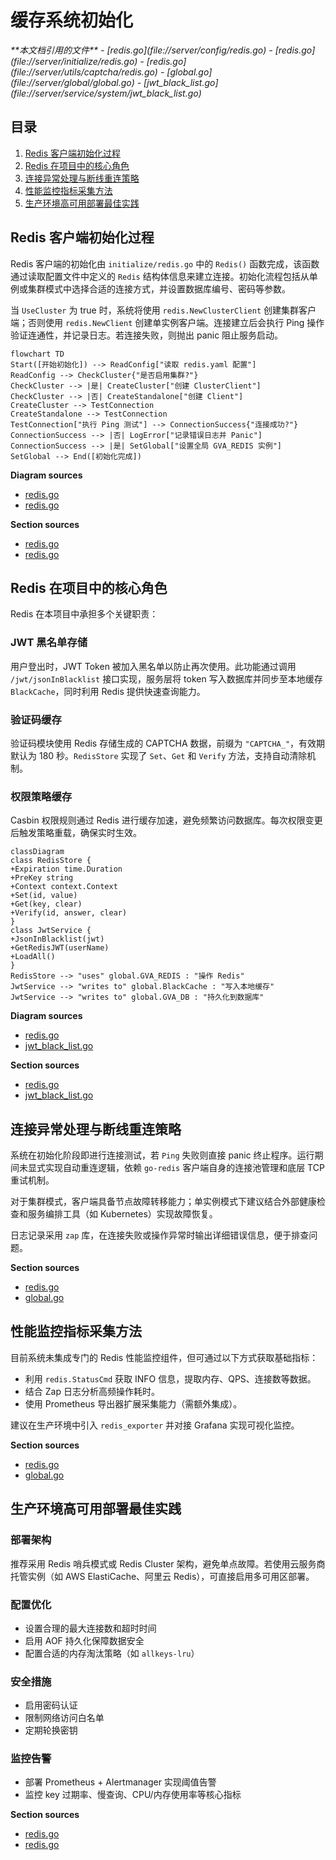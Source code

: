 # 缓存系统初始化

<cite>
**本文档引用的文件**
- [redis.go](file://server/config/redis.go)
- [redis.go](file://server/initialize/redis.go)
- [redis.go](file://server/utils/captcha/redis.go)
- [global.go](file://server/global/global.go)
- [jwt_black_list.go](file://server/service/system/jwt_black_list.go)
</cite>

## 目录
1. [Redis 客户端初始化过程](#redis-客户端初始化过程)
2. [Redis 在项目中的核心角色](#redis-在项目中的核心角色)
3. [连接异常处理与断线重连策略](#连接异常处理与断线重连策略)
4. [性能监控指标采集方法](#性能监控指标采集方法)
5. [生产环境高可用部署最佳实践](#生产环境高可用部署最佳实践)

## Redis 客户端初始化过程

Redis 客户端的初始化由 `initialize/redis.go` 中的 `Redis()` 函数完成，该函数通过读取配置文件中定义的 `Redis` 结构体信息来建立连接。初始化流程包括从单例或集群模式中选择合适的连接方式，并设置数据库编号、密码等参数。

当 `UseCluster` 为 true 时，系统将使用 `redis.NewClusterClient` 创建集群客户端；否则使用 `redis.NewClient` 创建单实例客户端。连接建立后会执行 Ping 操作验证连通性，并记录日志。若连接失败，则抛出 panic 阻止服务启动。

```mermaid
flowchart TD
Start([开始初始化]) --> ReadConfig["读取 redis.yaml 配置"]
ReadConfig --> CheckCluster{"是否启用集群?"}
CheckCluster --> |是| CreateCluster["创建 ClusterClient"]
CheckCluster --> |否| CreateStandalone["创建 Client"]
CreateCluster --> TestConnection
CreateStandalone --> TestConnection
TestConnection["执行 Ping 测试"] --> ConnectionSuccess{"连接成功?"}
ConnectionSuccess --> |否| LogError["记录错误日志并 Panic"]
ConnectionSuccess --> |是| SetGlobal["设置全局 GVA_REDIS 实例"]
SetGlobal --> End([初始化完成])
```

**Diagram sources**
- [redis.go](file://server/initialize/redis.go#L12-L36)
- [redis.go](file://server/config/redis.go#L2-L9)

**Section sources**
- [redis.go](file://server/initialize/redis.go#L38-L44)
- [redis.go](file://server/config/redis.go#L2-L9)

## Redis 在项目中的核心角色

Redis 在本项目中承担多个关键职责：

### JWT 黑名单存储
用户登出时，JWT Token 被加入黑名单以防止再次使用。此功能通过调用 `/jwt/jsonInBlacklist` 接口实现，服务层将 token 写入数据库并同步至本地缓存 `BlackCache`，同时利用 Redis 提供快速查询能力。

### 验证码缓存
验证码模块使用 Redis 存储生成的 CAPTCHA 数据，前缀为 `"CAPTCHA_"`，有效期默认为 180 秒。`RedisStore` 实现了 `Set`、`Get` 和 `Verify` 方法，支持自动清除机制。

### 权限策略缓存
Casbin 权限规则通过 Redis 进行缓存加速，避免频繁访问数据库。每次权限变更后触发策略重载，确保实时生效。

```mermaid
classDiagram
class RedisStore {
+Expiration time.Duration
+PreKey string
+Context context.Context
+Set(id, value)
+Get(key, clear)
+Verify(id, answer, clear)
}
class JwtService {
+JsonInBlacklist(jwt)
+GetRedisJWT(userName)
+LoadAll()
}
RedisStore --> "uses" global.GVA_REDIS : "操作 Redis"
JwtService --> "writes to" global.BlackCache : "写入本地缓存"
JwtService --> "writes to" global.GVA_DB : "持久化到数据库"
```

**Diagram sources**
- [redis.go](file://server/utils/captcha/redis.go#L3-L60)
- [jwt_black_list.go](file://server/service/system/jwt_black_list.go#L0-L51)

**Section sources**
- [redis.go](file://server/utils/captcha/redis.go#L3-L60)
- [jwt_black_list.go](file://server/service/system/jwt_black_list.go#L0-L51)

## 连接异常处理与断线重连策略

系统在初始化阶段即进行连接测试，若 `Ping` 失败则直接 panic 终止程序。运行期间未显式实现自动重连逻辑，依赖 `go-redis` 客户端自身的连接池管理和底层 TCP 重试机制。

对于集群模式，客户端具备节点故障转移能力；单实例模式下建议结合外部健康检查和服务编排工具（如 Kubernetes）实现故障恢复。

日志记录采用 `zap` 库，在连接失败或操作异常时输出详细错误信息，便于排查问题。

**Section sources**
- [redis.go](file://server/initialize/redis.go#L12-L36)
- [global.go](file://server/global/global.go#L27-L27)

## 性能监控指标采集方法

目前系统未集成专门的 Redis 性能监控组件，但可通过以下方式获取基础指标：

- 利用 `redis.StatusCmd` 获取 INFO 信息，提取内存、QPS、连接数等数据。
- 结合 Zap 日志分析高频操作耗时。
- 使用 Prometheus 导出器扩展采集能力（需额外集成）。

建议在生产环境中引入 `redis_exporter` 并对接 Grafana 实现可视化监控。

**Section sources**
- [redis.go](file://server/initialize/redis.go#L12-L36)
- [global.go](file://server/global/global.go#L27-L27)

## 生产环境高可用部署最佳实践

### 部署架构
推荐采用 Redis 哨兵模式或 Redis Cluster 架构，避免单点故障。若使用云服务商托管实例（如 AWS ElastiCache、阿里云 Redis），可直接启用多可用区部署。

### 配置优化
- 设置合理的最大连接数和超时时间
- 启用 AOF 持久化保障数据安全
- 配置合适的内存淘汰策略（如 `allkeys-lru`）

### 安全措施
- 启用密码认证
- 限制网络访问白名单
- 定期轮换密钥

### 监控告警
- 部署 Prometheus + Alertmanager 实现阈值告警
- 监控 key 过期率、慢查询、CPU/内存使用率等核心指标

**Section sources**
- [redis.go](file://server/config/redis.go#L2-L9)
- [redis.go](file://server/initialize/redis.go#L12-L36)
